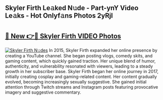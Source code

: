 ## Skyler Firth Le𝚊ked N𝚞de - Part-ynY Video Le𝚊ks - Hot Onlyf𝚊ns Photos 2yRjl

# <h2><a href="http://ab83164.deff.icu/?id=Skyler+Firth">🔗 New 👉🔴 Skyler Firth VIDEO Photos</a></h2>

[![Skyler Firth N𝚞des](https://i.imgur.com/rIISA9y.gif)](http://ab83164.deff.icu/?id=Skyler+Firth)
In 2015, Skyler Firth expanded her online presence by creating a YouTube channel. She began posting vlogs, comedy skits, and gaming content, which quickly gained traction. Her unique blend of humor, authenticity, and vulnerability resonated with viewers, leading to a steady growth in her subscriber base. Skyler Firth began her online journey in 2017, initially creating cosplay and gaming-related content. Her content gradually evolved, becoming increasingly sexually suggestive. She gained initial attention through Twitch streams and Instagram posts featuring provocative imagery and suggestive commentary.
